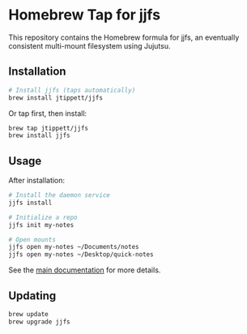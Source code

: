 # Homebrew Tap for jjfs

This repository contains the Homebrew formula for jjfs, an eventually consistent multi-mount filesystem using Jujutsu.

## Installation

```bash
# Install jjfs (taps automatically)
brew install jtippett/jjfs
```

Or tap first, then install:

```bash
brew tap jtippett/jjfs
brew install jjfs
```

## Usage

After installation:

```bash
# Install the daemon service
jjfs install

# Initialize a repo
jjfs init my-notes

# Open mounts
jjfs open my-notes ~/Documents/notes
jjfs open my-notes ~/Desktop/quick-notes
```

See the [main documentation](https://github.com/jtippett/jjfs) for more details.

## Updating

```bash
brew update
brew upgrade jjfs
```
